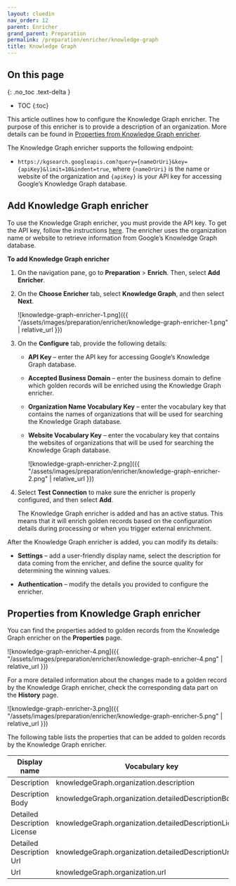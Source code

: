 ```yaml
---
layout: cluedin
nav_order: 12
parent: Enricher
grand_parent: Preparation
permalink: /preparation/enricher/knowledge-graph
title: Knowledge Graph
---
```

## On this page
{: .no_toc .text-delta }
- TOC
{:toc}

This article outlines how to configure the Knowledge Graph enricher. The purpose of this enricher is to provide a description of an organization. More details can be found in [Properties from Knowledge Graph enricher](#properties-from-knowledge-graph-enricher).

The Knowledge Graph enricher supports the following endpoint:

- `https://kgsearch.googleapis.com?query={nameOrUri}&key={apiKey}&limit=10&indent=true`, where `{nameOrUri}` is the name or website of the organization and `{apiKey}` is your API key for accessing Google’s Knowledge Graph database.

## Add Knowledge Graph enricher

To use the Knowledge Graph enricher, you must provide the API key. To get the API key, follow the instructions [here](https://cloud.google.com/docs/authentication/api-keys#create). The enricher uses the organization name or website to retrieve information from Google’s Knowledge Graph database.

**To add Knowledge Graph enricher**

1. On the navigation pane, go to **Preparation** > **Enrich**. Then, select **Add Enricher**.

1. On the **Choose Enricher** tab, select **Knowledge Graph**, and then select **Next**.

    ![knowledge-graph-enricher-1.png]({{ "/assets/images/preparation/enricher/knowledge-graph-enricher-1.png" | relative_url }})

1. On the **Configure** tab, provide the following details:

    - **API Key** – enter the API key for accessing Google’s Knowledge Graph database.

    - **Accepted Business Domain** – enter the business domain to define which golden records will be enriched using the Knowledge Graph enricher.

    - **Organization Name Vocabulary Key** – enter the vocabulary key that contains the names of organizations that will be used for searching the Knowledge Graph database.

    - **Website Vocabulary Key** – enter the vocabulary key that contains the websites of organizations that will be used for searching the Knowledge Graph database.

        ![knowledge-graph-enricher-2.png]({{ "/assets/images/preparation/enricher/knowledge-graph-enricher-2.png" | relative_url }})

1. Select **Test Connection** to make sure the enricher is properly configured, and then select **Add**.

    The Knowledge Graph enricher is added and has an active status. This means that it will enrich golden records based on the configuration details during processing or when you trigger external enrichment.

After the Knowledge Graph enricher is added, you can modify its details:

- **Settings** – add a user-friendly display name, select the description for data coming from the enricher, and define the source quality for determining the winning values.

- **Authentication** – modify the details you provided to configure the enricher.

## Properties from Knowledge Graph enricher

You can find the properties added to golden records from the Knowledge Graph enricher on the **Properties** page.

![knowledge-graph-enricher-4.png]({{ "/assets/images/preparation/enricher/knowledge-graph-enricher-4.png" | relative_url }})

For a more detailed information about the changes made to a golden record by the Knowledge Graph enricher, check the corresponding data part on the **History** page.

![knowledge-graph-enricher-3.png]({{ "/assets/images/preparation/enricher/knowledge-graph-enricher-5.png" | relative_url }})

The following table lists the properties that can be added to golden records by the Knowledge Graph enricher.

| Display name | Vocabulary key |
|--|--|
| Description | knowledgeGraph.organization.description |
| Description Body | knowledgeGraph.organization.detailedDescriptionBody |
| Detailed Description License | knowledgeGraph.organization.detailedDescriptionLicense |
| Detailed Description Url | knowledgeGraph.organization.detailedDescriptionUrl |
| Url | knowledgeGraph.organization.url |